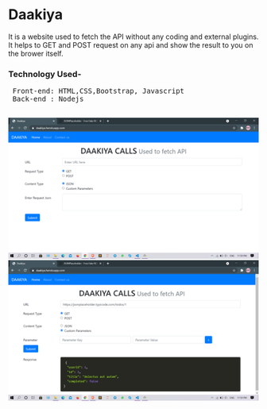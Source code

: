 # Daakiya
It is a website used to fetch the API without any coding and external plugins.
It helps to GET and POST request on any api and show the result to you on the brower itself.

### Technology Used-
<pre>
 Front-end: HTML,CSS,Bootstrap, Javascript
 Back-end : Nodejs
 </pre>
 

![alt text](https://github.com/tj0389/Daakiya/blob/master/img2.png)
![alt text](https://github.com/tj0389/Daakiya/blob/master/img1.png)


